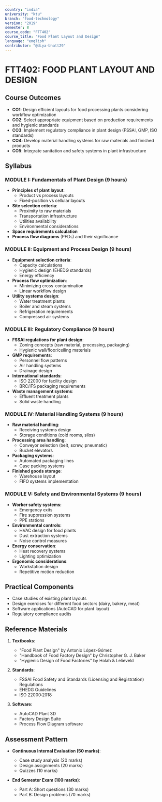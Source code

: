 ```yaml
---
country: "india"
university: "ktu"
branch: "food-technology"
version: "2019"
semester: 8
course_code: "FTT402"
course_title: "Food Plant Layout and Design"
language: "english"
contributor: "@diya-bhatt29"
---
```


# FTT402: FOOD PLANT LAYOUT AND DESIGN

## Course Outcomes
- **CO1**: Design efficient layouts for food processing plants considering workflow optimization
- **CO2**: Select appropriate equipment based on production requirements and hygienic standards
- **CO3**: Implement regulatory compliance in plant design (FSSAI, GMP, ISO standards)
- **CO4**: Develop material handling systems for raw materials and finished products
- **CO5**: Integrate sanitation and safety systems in plant infrastructure

## Syllabus

### MODULE I: Fundamentals of Plant Design (9 hours)
- **Principles of plant layout**: 
  - Product vs process layouts
  - Fixed-position vs cellular layouts
- **Site selection criteria**:
  - Proximity to raw materials
  - Transportation infrastructure
  - Utilities availability
  - Environmental considerations
- **Space requirements calculation**
- **Process flow diagrams** (PFDs) and their significance

### MODULE II: Equipment and Process Design (9 hours)
- **Equipment selection criteria**:
  - Capacity calculations
  - Hygienic design (EHEDG standards)
  - Energy efficiency
- **Process flow optimization**:
  - Minimizing cross-contamination
  - Linear workflow design
- **Utility systems design**:
  - Water treatment plants
  - Boiler and steam systems
  - Refrigeration requirements
  - Compressed air systems

### MODULE III: Regulatory Compliance (9 hours)
- **FSSAI regulations for plant design**:
  - Zoning concepts (raw material, processing, packaging)
  - Hygienic wall/floor/ceiling materials
- **GMP requirements**:
  - Personnel flow patterns
  - Air handling systems
  - Drainage design
- **International standards**:
  - ISO 22000 for facility design
  - BRC/IFS packaging requirements
- **Waste management systems**:
  - Effluent treatment plants
  - Solid waste handling

### MODULE IV: Material Handling Systems (9 hours)
- **Raw material handling**:
  - Receiving systems design
  - Storage conditions (cold rooms, silos)
- **Processing area handling**:
  - Conveyor selection (belt, screw, pneumatic)
  - Bucket elevators
- **Packaging systems**:
  - Automated packaging lines
  - Case packing systems
- **Finished goods storage**:
  - Warehouse layout
  - FIFO systems implementation

### MODULE V: Safety and Environmental Systems (9 hours)
- **Worker safety systems**:
  - Emergency exits
  - Fire suppression systems
  - PPE stations
- **Environmental controls**:
  - HVAC design for food plants
  - Dust extraction systems
  - Noise control measures
- **Energy conservation**:
  - Heat recovery systems
  - Lighting optimization
- **Ergonomic considerations**:
  - Workstation design
  - Repetitive motion reduction

## Practical Components
- Case studies of existing plant layouts
- Design exercises for different food sectors (dairy, bakery, meat)
- Software applications (AutoCAD for plant layout)
- Regulatory compliance audits

## Reference Materials
1. **Textbooks**:
   - "Food Plant Design" by Antonio López-Gómez
   - "Handbook of Food Factory Design" by Christopher G. J. Baker
   - "Hygienic Design of Food Factories" by Holah & Lelieveld

2. **Standards**:
   - FSSAI Food Safety and Standards (Licensing and Registration) Regulations
   - EHEDG Guidelines
   - ISO 22000:2018

3. **Software**:
   - AutoCAD Plant 3D
   - Factory Design Suite
   - Process Flow Diagram software

## Assessment Pattern
- **Continuous Internal Evaluation (50 marks)**:
  - Case study analysis (20 marks)
  - Design assignments (20 marks)
  - Quizzes (10 marks)

- **End Semester Exam (100 marks)**:
  - Part A: Short questions (30 marks)
  - Part B: Design problems (70 marks)
